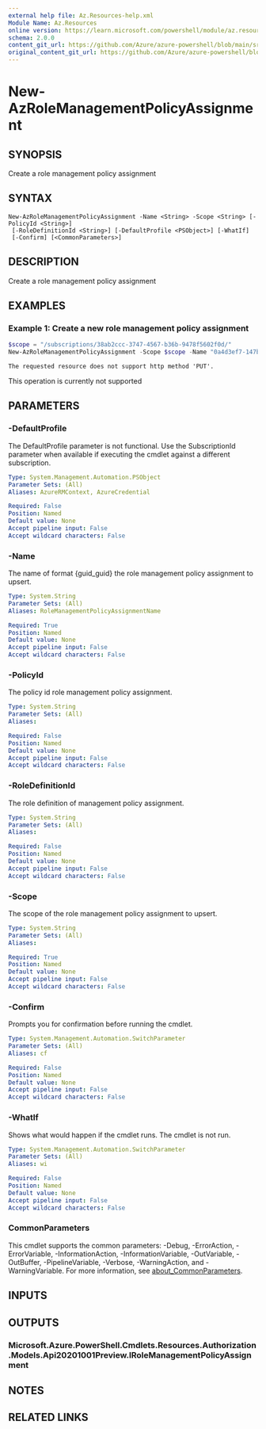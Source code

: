 ```yaml
---
external help file: Az.Resources-help.xml
Module Name: Az.Resources
online version: https://learn.microsoft.com/powershell/module/az.resources/new-azrolemanagementpolicyassignment
schema: 2.0.0
content_git_url: https://github.com/Azure/azure-powershell/blob/main/src/Resources/Resources/help/New-AzRoleManagementPolicyAssignment.md
original_content_git_url: https://github.com/Azure/azure-powershell/blob/main/src/Resources/Resources/help/New-AzRoleManagementPolicyAssignment.md
---
```


# New-AzRoleManagementPolicyAssignment

## SYNOPSIS
Create a role management policy assignment

## SYNTAX

```
New-AzRoleManagementPolicyAssignment -Name <String> -Scope <String> [-PolicyId <String>]
 [-RoleDefinitionId <String>] [-DefaultProfile <PSObject>] [-WhatIf]
 [-Confirm] [<CommonParameters>]
```

## DESCRIPTION
Create a role management policy assignment

## EXAMPLES

### Example 1: Create a new role management policy assignment
```powershell
$scope = "/subscriptions/38ab2ccc-3747-4567-b36b-9478f5602f0d/"
New-AzRoleManagementPolicyAssignment -Scope $scope -Name "0a4d3ef7-147b-4777-a958-ae9dfab3c331"
```

```output
The requested resource does not support http method 'PUT'.
```

This operation is currently not supported

## PARAMETERS

### -DefaultProfile
The DefaultProfile parameter is not functional.
Use the SubscriptionId parameter when available if executing the cmdlet against a different subscription.

```yaml
Type: System.Management.Automation.PSObject
Parameter Sets: (All)
Aliases: AzureRMContext, AzureCredential

Required: False
Position: Named
Default value: None
Accept pipeline input: False
Accept wildcard characters: False
```

### -Name
The name of format {guid_guid} the role management policy assignment to upsert.

```yaml
Type: System.String
Parameter Sets: (All)
Aliases: RoleManagementPolicyAssignmentName

Required: True
Position: Named
Default value: None
Accept pipeline input: False
Accept wildcard characters: False
```

### -PolicyId
The policy id role management policy assignment.

```yaml
Type: System.String
Parameter Sets: (All)
Aliases:

Required: False
Position: Named
Default value: None
Accept pipeline input: False
Accept wildcard characters: False
```

### -RoleDefinitionId
The role definition of management policy assignment.

```yaml
Type: System.String
Parameter Sets: (All)
Aliases:

Required: False
Position: Named
Default value: None
Accept pipeline input: False
Accept wildcard characters: False
```

### -Scope
The scope of the role management policy assignment to upsert.

```yaml
Type: System.String
Parameter Sets: (All)
Aliases:

Required: True
Position: Named
Default value: None
Accept pipeline input: False
Accept wildcard characters: False
```

### -Confirm
Prompts you for confirmation before running the cmdlet.

```yaml
Type: System.Management.Automation.SwitchParameter
Parameter Sets: (All)
Aliases: cf

Required: False
Position: Named
Default value: None
Accept pipeline input: False
Accept wildcard characters: False
```

### -WhatIf
Shows what would happen if the cmdlet runs.
The cmdlet is not run.

```yaml
Type: System.Management.Automation.SwitchParameter
Parameter Sets: (All)
Aliases: wi

Required: False
Position: Named
Default value: None
Accept pipeline input: False
Accept wildcard characters: False
```

### CommonParameters
This cmdlet supports the common parameters: -Debug, -ErrorAction, -ErrorVariable, -InformationAction, -InformationVariable, -OutVariable, -OutBuffer, -PipelineVariable, -Verbose, -WarningAction, and -WarningVariable. For more information, see [about_CommonParameters](http://go.microsoft.com/fwlink/?LinkID=113216).

## INPUTS

## OUTPUTS

### Microsoft.Azure.PowerShell.Cmdlets.Resources.Authorization.Models.Api20201001Preview.IRoleManagementPolicyAssignment

## NOTES

## RELATED LINKS
